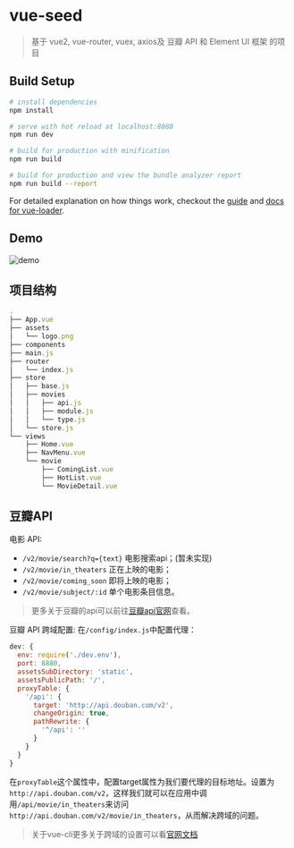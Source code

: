 # vue-seed

> 基于 vue2, vue-router, vuex, axios及 豆瓣 API 和 Element UI 框架 的项目 

## Build Setup

``` bash
# install dependencies
npm install

# serve with hot reload at localhost:8080
npm run dev

# build for production with minification
npm run build

# build for production and view the bundle analyzer report
npm run build --report
```

For detailed explanation on how things work, checkout the [guide](http://vuejs-templates.github.io/webpack/) and [docs for vue-loader](http://vuejs.github.io/vue-loader).

## Demo

![demo](https://j.gifs.com/g592g3.gif)

## 项目结构
```javascript
.
├── App.vue
├── assets
│   └── logo.png
├── components
├── main.js
├── router
│   └── index.js
├── store
│   ├── base.js
│   ├── movies
│   │   ├── api.js
│   │   ├── module.js
│   │   └── type.js
│   └── store.js
└── views
    ├── Home.vue
    ├── NavMenu.vue
    └── movie
        ├── ComingList.vue
        ├── HotList.vue
        └── MovieDetail.vue

```
## 豆瓣API
电影 API:
* `/v2/movie/search?q={text}` 电影搜索api；(暂未实现)
* `/v2/movie/in_theaters` 正在上映的电影；
* `/v2/movie/coming_soon` 即将上映的电影；
* `/v2/movie/subject/:id` 单个电影条目信息。

>更多关于豆瓣的api可以前往[豆瓣api官网](https://developers.douban.com/wiki/?title=guide)查看。

豆瓣 API 跨域配置:
在`/config/index.js`中配置代理：
```javascript
dev: {
  env: require('./dev.env'),
  port: 8880,
  assetsSubDirectory: 'static',
  assetsPublicPath: '/',
  proxyTable: {
    '/api': {
      target: 'http://api.douban.com/v2',
      changeOrigin: true,
      pathRewrite: {
        '^/api': ''
      }
    }
  }
}
```
在`proxyTable`这个属性中，配置target属性为我们要代理的目标地址。设置为`http://api.douban.com/v2`，这样我们就可以在应用中调用`/api/movie/in_theaters`来访问`http://api.douban.com/v2/movie/in_theaters`，从而解决跨域的问题。
>关于vue-cli更多关于跨域的设置可以看[官网文档](http://vuejs-templates.github.io/webpack/)
